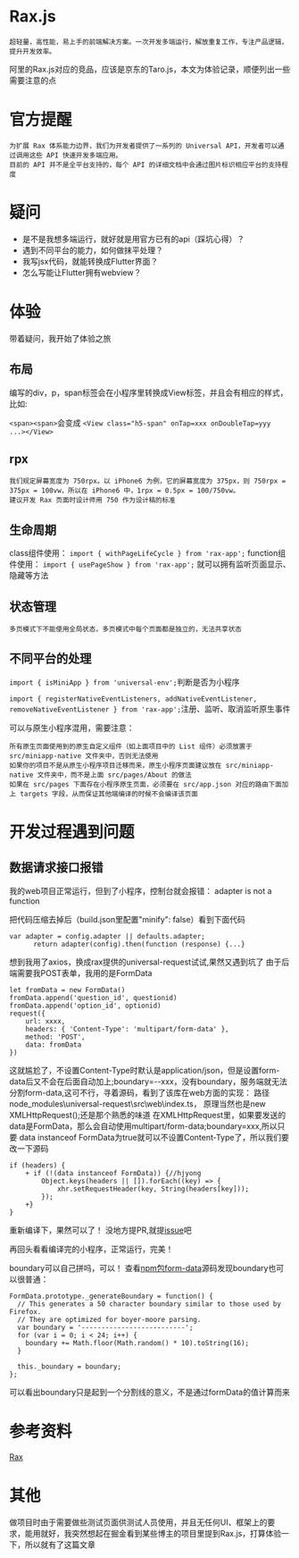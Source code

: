 # Rax.js
    超轻量，高性能，易上手的前端解决方案。一次开发多端运行，解放重复工作，专注产品逻辑，提升开发效率。

阿里的Rax.js对应的竞品，应该是京东的Taro.js，本文为体验记录，顺便列出一些需要注意的点

# 官方提醒
    为扩展 Rax 体系能力边界，我们为开发者提供了一系列的 Universal API，开发者可以通过调用这些 API 快速开发多端应用。
    目前的 API 并不是全平台支持的，每个 API 的详细文档中会通过图片标识相应平台的支持程度
# 疑问
- 是不是我想多端运行，就好就是用官方已有的api（踩坑心得）？
- 遇到不同平台的能力，如何做抹平处理？
- 我写jsx代码，就能转换成Flutter界面？
- 怎么写能让Flutter拥有webview？

# 体验
带着疑问，我开始了体验之旅
## 布局
编写的div，p，span标签会在小程序里转换成View标签，并且会有相应的样式，比如:

```<span><span>```会变成
```<View class="h5-span" onTap=xxx onDoubleTap=yyy ...></View> ```
## rpx
    我们规定屏幕宽度为 750rpx。以 iPhone6 为例，它的屏幕宽度为 375px，则 750rpx = 375px = 100vw，所以在 iPhone6 中，1rpx = 0.5px = 100/750vw。
    建议开发 Rax 页面时设计师用 750 作为设计稿的标准


## 生命周期
class组件使用：
```import { withPageLifeCycle } from 'rax-app';```
function组件使用：
```import { usePageShow } from 'rax-app';```
就可以拥有监听页面显示、隐藏等方法

## 状态管理
    多页模式下不能使用全局状态，多页模式中每个页面都是独立的，无法共享状态

## 不同平台的处理
```import { isMiniApp } from 'universal-env';```判断是否为小程序

```import { registerNativeEventListeners, addNativeEventListener, removeNativeEventListener } from 'rax-app';```注册、监听、取消监听原生事件

可以与原生小程序混用，需要注意：

    所有原生页面使用到的原生自定义组件（如上面项目中的 List 组件）必须放置于 src/miniapp-native 文件夹中，否则无法使用
    如果你的项目不是从原生小程序项目迁移而来，原生小程序页面建议放在 src/miniapp-native 文件夹中，而不是上面 src/pages/About 的做法
    如果在 src/pages 下面存在小程序原生页面，必须要在 src/app.json 对应的路由下面加上 targets 字段，从而保证其他端编译的时候不会编译该页面



# 开发过程遇到问题
## 数据请求接口报错

我的web项目正常运行，但到了小程序，控制台就会报错：
adapter is not a function

把代码压缩去掉后（build.json里配置"minify": false）看到下面代码
```
var adapter = config.adapter || defaults.adapter;
      return adapter(config).then(function (response) {...}
```
想到我用了axios，换成rax提供的universal-request试试,果然又遇到坑了
由于后端需要我POST表单，我用的是FormData
```
let fromData = new FormData()
fromData.append('question_id', questionid)
fromData.append('option_id', optionid)
request({
    url: xxxx,
    headers: { 'Content-Type': 'multipart/form-data' },
    method: 'POST',
    data: fromData
})
```
这就尴尬了，不设置Content-Type时默认是application/json，但是设置form-data后又不会在后面自动加上;boundary=--xxx，没有boundary，服务端就无法分割form-data,这可不行，寻着源码，看到了该库在web方面的实现：
路径node_modules\universal-request\src\web\index.ts，
原理当然也是new XMLHttpRequest();还是那个熟悉的味道
在XMLHttpRequest里，如果要发送的data是FormData，那么会自动使用multipart/form-data;boundary=xxx,所以只要
data instanceof FormData为true就可以不设置Content-Type了，所以我们要改一下源码

```
if (headers) {
    + if (!(data instanceof FormData)) {//hjyong
        Object.keys(headers || []).forEach((key) => {
            xhr.setRequestHeader(key, String(headers[key]));
        });
    +}
}
```
重新编译下，果然可以了！
没地方提PR,就提[issue](https://github.com/alibaba/rax/issues/2031)吧

再回头看看编译完的小程序，正常运行，完美！

boundary可以自己拼吗，可以！
查看[npm包form-data](https://www.npmjs.com/package/form-data)源码发现boundary也可以很普通：
```
FormData.prototype._generateBoundary = function() {
  // This generates a 50 character boundary similar to those used by Firefox.
  // They are optimized for boyer-moore parsing.
  var boundary = '--------------------------';
  for (var i = 0; i < 24; i++) {
    boundary += Math.floor(Math.random() * 10).toString(16);
  }

  this._boundary = boundary;
};
```
可以看出boundary只是起到一个分割线的意义，不是通过formData的值计算而来

# 参考资料
[Rax](https://rax.js.org/)

# 其他
做项目时由于需要做些测试页面供测试人员使用，并且无任何UI、框架上的要求，能用就好，我突然想起在掘金看到某些博主的项目里提到Rax.js，打算体验一下，所以就有了这篇文章
